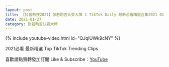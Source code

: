```yaml
---
layout: post
title: 【抖音熱搜2021】张若昀否认耍大牌 1 TikTok Daily 最新必看精選合集2021 01 27
date: 2021-01-27
category: 张若昀否认耍大牌
---
```


{% include youtube-video.html id="QJqIUWk9cNY" %}

2021必看 最新精選 Top TikTok Trending Clips

喜歡請點贊轉發加訂閱 Like & Subscribe：[YouTube](https://www.youtube.com/channel/UCAoR7VcanIPd04uEq_GIylA/videos)

